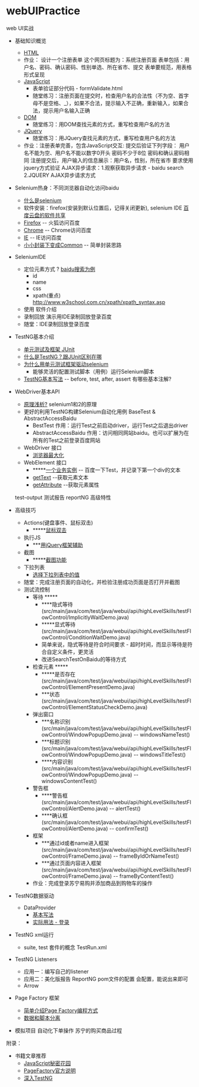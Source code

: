 # webUIPractice
web UI实战

- 基础知识概览
    - [HTML](https://github.com/vagabond1-1983/blog/issues/39)
    - 作业： 设计一个注册表单
          这个网页标题为：系统注册页面
          表单包括：用户名、密码、确认密码、性别单选、所在省市、提交
          表单要规范，用表格形式呈现
    - [JavaScript](https://github.com/vagabond1-1983/blog/issues/40)
        - 表单验证部分代码 - formValidate.html
        - 随堂练习：注册页面在提交时，检查用户名的合法性（不为空、首字母不是空格、_），如果不合法，提示输入不正确，重新输入，如果合法，提示用户名输入正确
    - [DOM](https://github.com/vagabond1-1983/blog/issues/41)
        - 随堂练习：用DOM查找元素的方式，重写检查用户名的方法
    - [JQuery](https://github.com/vagabond1-1983/blog/issues/42)
        - 随堂练习：用JQuery查找元素的方式，重写检查用户名的方法
    - 作业：注册表单完善，包含JavaScript交互:
        提交后验证下列字段：
        用户名不能为空、用户名不能以数字0开头
        密码不少于8位
        密码和确认密码相同
        注册提交后，用户输入的信息展示：用户名，性别，所在省市
        要求使用jquery方式验证
    AJAX异步请求：1.观察获取异步请求 - baidu search 2.JQUERY AJAX异步请求方式
- Selenium热身：不同浏览器自动化访问baidu
    - [什么是selenium](https://www.ibm.com/developerworks/cn/web/wa-selenium2/)
    - 软件安装：firefox(安装到默认位置后，记得关闭更新), selenium IDE [百度云盘的软件共享](http://yun.baidu.com/pcloud/album/info?uk=1913063318&album_id=2794016679837573555)
    - [Firefox](src/main/java/com/test/java/webui/accessBaiduDemo/FirefoxAccessBaidu.java) -- 火狐访问百度
    - [Chrome](src/main/java/com/test/java/webui/accessBaiduDemo/ChromeAccessBaidu.java) -- Chrome访问百度
    - [IE](src/main/java/com/test/java/webui/accessBaiduDemo/IEAccessBaidu.java) -- IE访问百度
    - [小小封装下变成Common](src/main/java/com/test/java/webui/accessBaiduDemo/CommonAccessBaidu.java) -- 简单封装思路
- SeleniumIDE
    - 定位元素方式 ?  [baidu搜索为例](src/main/java/com/test/java/webui/seleniumIDE定位元素/seleniumIDE定位元素.md)
        - id
        - name
        - css
        - xpath(重点)  http://www.w3school.com.cn/xpath/xpath_syntax.asp
    - 使用 软件介绍
    - 录制回放  演示用IDE录制回放登录百度
    - 随堂：IDE录制回放登录百度
- TestNG基本介绍
    - [单元测试及框架 JUnit](src/main/java/com/test/java/unit/junit/AddFunctionServiceTest.java)
    - [什么是TestNG？跟JUnit区别在哪](https://github.com/vagabond1-1983/webUIPractice/issues/6)
    - [为什么用单元测试框架驱动selenium](https://github.com/vagabond1-1983/webUIPractice/issues/9)
        - 能够灵活的配置测试脚本（用例）运行Selenium脚本
    - [TestNG基本写法](src/main/java/com/test/java/testng/BasicDemo.java) -- before, test, after, assert
    有哪些基本注解?
- WebDriver基本API
    - [原理浅析?](https://github.com/vagabond1-1983/webUIPractice/issues/7) selenium1和2的原理
    - 更好的利用TestNG构建Selenium自动化用例  BaseTest & AbstractAccessBaidu
        - BestTest 作用：运行Test之前启动driver，运行Test之后退出driver
        - AbstractAccessBaidu 作用：访问相同网站baidu。也可以扩展为在所有的Test之前登录百度网站
    - WebDriver 接口
        - [浏览器最大化](src/main/java/com/test/java/webui/api/driver/MaximumBrowser.java)
    - WebElement 接口
        - *****[一个业务实例](src/main/java/com/test/java/webui/api/element/SearchTestOnBaidu.java) -- 百度一下Test，并记录下第一个div的文本
        - [getText](src/main/java/com/test/java/webui/api/element/GetTextTest.java) --获取元素文本
        - [getAttribute](src/main/java/com/test/java/webui/api/element/GetAttrubuteTest.java) --获取元素属性

    test-output 测试报告  reportNG 高级特性
- 高级技巧
    - Actions(键盘事件、鼠标双击)
        - *****[鼠标双击](src/main/java/com/test/java/webui/api/highLevelSkills/actions/ActionsDemo)
    - 执行JS
        - ***[用jQuery框架辅助](src/main/java/com/test/java/webui/api/highLevelSkills/jsExecutor/SelectElement.java)
    - 截图
        - *****[截图功能](src/main/java/com/test/java/webui/api/screenshot/highLevelSkills/TakesScreenshotTest.java)
    - 下拉列表
        - [选择下拉列表中的值](src/main/java/com/test/java/webui/api/highLevelSkills/select/SelectDemo.java)
    - 随堂：完成注册页面的自动化，并检验注册成功页面是否打开并截图
    - 测试流控制
        - 等待 *****
            - ****隐式等待(src/main/java/com/test/java/webui/api/highLevelSkills/testFlowControl/ImplicitlyWaitDemo.java)
            - *****显式等待(src/main/java/com/test/java/webui/api/highLevelSkills/testFlowControl/ConditionWaitDemo.java)
            - 简单来说，隐式等待是符合时间要求 - 超时时间，而显示等待是符合自定义条件，更灵活
            - 改进SearchTestOnBaidu的等待方式
        - 检查元素 *****
            - *****是否存在(src/main/java/com/test/java/webui/api/highLevelSkills/testFlowControl/ElementPresentDemo.java)
            - ***状态(src/main/java/com/test/java/webui/api/highLevelSkills/testFlowControl/ElementStatusCheckDemo.java)
        - 弹出窗口
            - ***名称识别(src/main/java/com/test/java/webui/api/highLevelSkills/testFlowControl/WindowPopupDemo.java) -- windowsNameTest()
            - ***标题识别(src/main/java/com/test/java/webui/api/highLevelSkills/testFlowControl/WindowPopupDemo.java) -- windowsTitleTest()
            - ****内容识别(src/main/java/com/test/java/webui/api/highLevelSkills/testFlowControl/WindowPopupDemo.java) -- windowsContentTest()
        - 警告框
            - ****警告框(src/main/java/com/test/java/webui/api/highLevelSkills/testFlowControl/AlertDemo.java) -- alertTest()
            - ****确认框(src/main/java/com/test/java/webui/api/highLevelSkills/testFlowControl/AlertDemo.java) -- confirmTest()
        - 框架
            - ***通过id或者name进入框架(src/main/java/com/test/java/webui/api/highLevelSkills/testFlowControl/FrameDemo.java) -- frameByIdOrNameTest()
            - ***通过页面内容进入框架(src/main/java/com/test/java/webui/api/highLevelSkills/testFlowControl/FrameDemo.java) -- frameByContentTest()
        - 作业：完成登录苏宁易购并添加商品到购物车的操作
- TestNG数据驱动
    - DataProvider
        - [基本写法](src/main/java/com/test/java/unit/testng/DataProviderDemo.java)
        - [实际用法 - 登录](不同账号登录苏宁网站)
- TestNG xml运行
    - suite, test 套件的概念 TestRun.xml
- TestNG Listeners
    - 应用一：编写自己的listener
    - 应用二：美化版报告 ReportNG pom文件的配置  会配置，能说出来即可
    - Arrow
- Page Factory 框架
    - [简单介绍Page Factory编程方式](src/main/java/com/test/java/webui/PageFactory/DriveLoginWithSimplePOM.java)
    - [数据和脚本分离](src/main/java/com/test/java/webui/PageFactory/LoginDrive.java)
- 模拟项目 自动化下单操作 苏宁的购买商品过程



附录：
- 书籍文章推荐
    - [JavaScript秘密花园](http://bonsaiden.github.io/JavaScript-Garden/zh/)
    - [PageFactory官方说明](https://github.com/SeleniumHQ/selenium/wiki/PageFactory)
    - [深入TestNG](http://www.shenyanchao.cn/blog/2013/06/05/deep-in-testng/)



